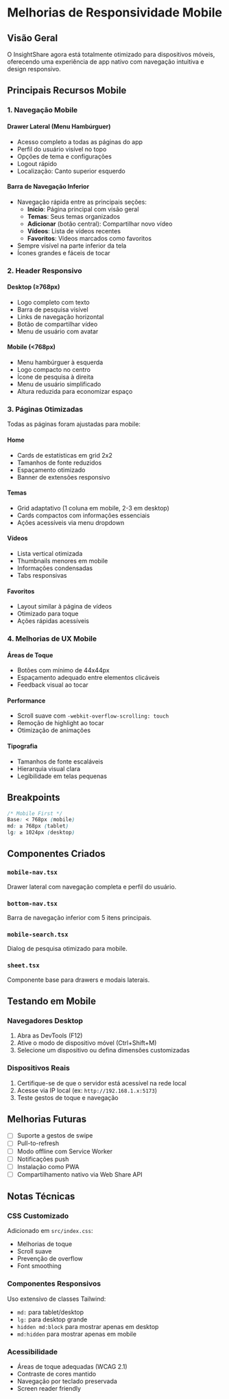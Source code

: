 # Melhorias de Responsividade Mobile

## Visão Geral

O InsightShare agora está totalmente otimizado para dispositivos móveis, oferecendo uma experiência de app nativo com navegação intuitiva e design responsivo.

## Principais Recursos Mobile

### 1. Navegação Mobile

#### Drawer Lateral (Menu Hambúrguer)
- Acesso completo a todas as páginas do app
- Perfil do usuário visível no topo
- Opções de tema e configurações
- Logout rápido
- Localização: Canto superior esquerdo

#### Barra de Navegação Inferior
- Navegação rápida entre as principais seções:
  - **Início**: Página principal com visão geral
  - **Temas**: Seus temas organizados
  - **Adicionar** (botão central): Compartilhar novo vídeo
  - **Vídeos**: Lista de vídeos recentes
  - **Favoritos**: Vídeos marcados como favoritos
- Sempre visível na parte inferior da tela
- Ícones grandes e fáceis de tocar

### 2. Header Responsivo

#### Desktop (≥768px)
- Logo completo com texto
- Barra de pesquisa visível
- Links de navegação horizontal
- Botão de compartilhar vídeo
- Menu de usuário com avatar

#### Mobile (<768px)
- Menu hambúrguer à esquerda
- Logo compacto no centro
- Ícone de pesquisa à direita
- Menu de usuário simplificado
- Altura reduzida para economizar espaço

### 3. Páginas Otimizadas

Todas as páginas foram ajustadas para mobile:

#### Home
- Cards de estatísticas em grid 2x2
- Tamanhos de fonte reduzidos
- Espaçamento otimizado
- Banner de extensões responsivo

#### Temas
- Grid adaptativo (1 coluna em mobile, 2-3 em desktop)
- Cards compactos com informações essenciais
- Ações acessíveis via menu dropdown

#### Vídeos
- Lista vertical otimizada
- Thumbnails menores em mobile
- Informações condensadas
- Tabs responsivas

#### Favoritos
- Layout similar à página de vídeos
- Otimizado para toque
- Ações rápidas acessíveis

### 4. Melhorias de UX Mobile

#### Áreas de Toque
- Botões com mínimo de 44x44px
- Espaçamento adequado entre elementos clicáveis
- Feedback visual ao tocar

#### Performance
- Scroll suave com `-webkit-overflow-scrolling: touch`
- Remoção de highlight ao tocar
- Otimização de animações

#### Tipografia
- Tamanhos de fonte escaláveis
- Hierarquia visual clara
- Legibilidade em telas pequenas

## Breakpoints

```css
/* Mobile First */
Base: < 768px (mobile)
md: ≥ 768px (tablet)
lg: ≥ 1024px (desktop)
```

## Componentes Criados

### `mobile-nav.tsx`
Drawer lateral com navegação completa e perfil do usuário.

### `bottom-nav.tsx`
Barra de navegação inferior com 5 itens principais.

### `mobile-search.tsx`
Dialog de pesquisa otimizado para mobile.

### `sheet.tsx`
Componente base para drawers e modais laterais.

## Testando em Mobile

### Navegadores Desktop
1. Abra as DevTools (F12)
2. Ative o modo de dispositivo móvel (Ctrl+Shift+M)
3. Selecione um dispositivo ou defina dimensões customizadas

### Dispositivos Reais
1. Certifique-se de que o servidor está acessível na rede local
2. Acesse via IP local (ex: `http://192.168.1.x:5173`)
3. Teste gestos de toque e navegação

## Melhorias Futuras

- [ ] Suporte a gestos de swipe
- [ ] Pull-to-refresh
- [ ] Modo offline com Service Worker
- [ ] Notificações push
- [ ] Instalação como PWA
- [ ] Compartilhamento nativo via Web Share API

## Notas Técnicas

### CSS Customizado
Adicionado em `src/index.css`:
- Melhorias de toque
- Scroll suave
- Prevenção de overflow
- Font smoothing

### Componentes Responsivos
Uso extensivo de classes Tailwind:
- `md:` para tablet/desktop
- `lg:` para desktop grande
- `hidden md:block` para mostrar apenas em desktop
- `md:hidden` para mostrar apenas em mobile

### Acessibilidade
- Áreas de toque adequadas (WCAG 2.1)
- Contraste de cores mantido
- Navegação por teclado preservada
- Screen reader friendly
